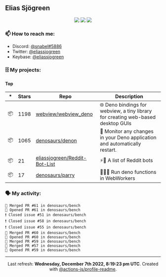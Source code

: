 ## Elias Sjögreen

<p align="center">
  <img src="https://img.shields.io/badge/🎂-dec. 2003-success" />
  <img src="https://img.shields.io/badge/🌎-Stockholm-informational" />
  <img src="https://img.shields.io/badge/👦-He/Him-informational" />
</p>

### 📫 How to reach me:

- Discord: [@snabel#5886](https://discord.com/users/267978757799673866)
- Twitter: [@eliassjogreen](https://twitter.com/eliassjogreen)
- Keybase: [@eliassjogreen](https://keybase.io/eliassjogreen)

### 🗄 My projects:

#### Top
|*|Stars|Repo|Description|
|---|---|---|---|
| 📦 | 1198 | [webview/webview_deno](https://github.com/webview/webview_deno) | 🌐 Deno bindings for webview, a tiny library for creating web-based desktop GUIs |
| 📦 | 1065 | [denosaurs/denon](https://github.com/denosaurs/denon) | 👀 Monitor any changes in your Deno application and automatically restart. |
| 📦 | 21 | [eliassjogreen/Reddit-Bot-List](https://github.com/eliassjogreen/Reddit-Bot-List) | ⚡️🤖 A list of Reddit bots |
| 📦 | 17 | [denosaurs/parry](https://github.com/denosaurs/parry) | 👷🏽‍♂️ Run deno functions in WebWorkers |

### 🗣 My activity:

```
🎉 Merged PR #61 in denosaurs/bench
💪 Opened PR #61 in denosaurs/bench
❗️ Closed issue #51 in denosaurs/bench
❗️ Closed issue #58 in denosaurs/bench
❗️ Closed issue #55 in denosaurs/bench
🎉 Merged PR #60 in denosaurs/bench
💪 Opened PR #60 in denosaurs/bench
🎉 Merged PR #59 in denosaurs/bench
🎉 Merged PR #57 in denosaurs/bench
💪 Opened PR #59 in denosaurs/bench
```

------------
<p align="center">Last refresh: <b>Wednesday, December 7th 2022, 8:19:23 pm UTC</b>. Created with <a href=https://github.com/marketplace/actions/profile-readme>@actions-js/profile-readme</a>.</p>
